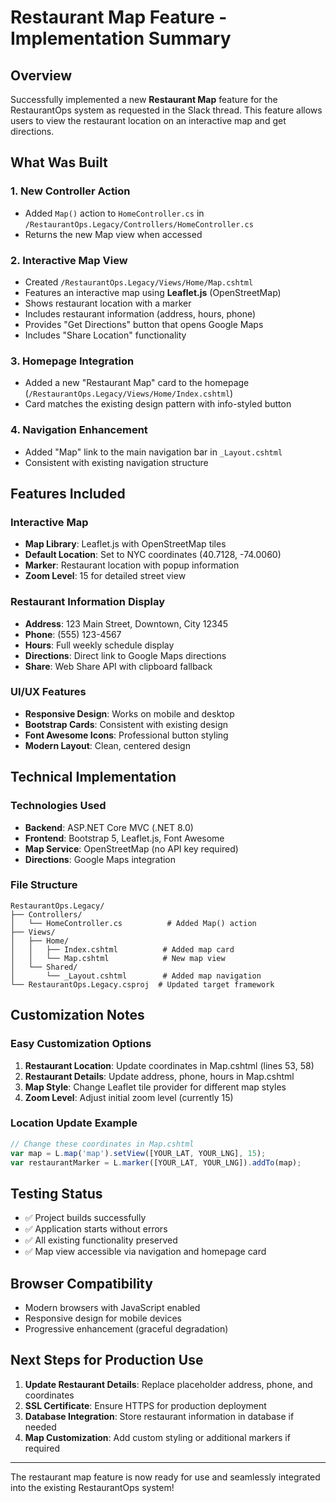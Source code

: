 # Restaurant Map Feature - Implementation Summary

## Overview
Successfully implemented a new **Restaurant Map** feature for the RestaurantOps system as requested in the Slack thread. This feature allows users to view the restaurant location on an interactive map and get directions.

## What Was Built

### 1. New Controller Action
- Added `Map()` action to `HomeController.cs` in `/RestaurantOps.Legacy/Controllers/HomeController.cs`
- Returns the new Map view when accessed

### 2. Interactive Map View
- Created `/RestaurantOps.Legacy/Views/Home/Map.cshtml`
- Features an interactive map using **Leaflet.js** (OpenStreetMap)
- Shows restaurant location with a marker
- Includes restaurant information (address, hours, phone)
- Provides "Get Directions" button that opens Google Maps
- Includes "Share Location" functionality

### 3. Homepage Integration
- Added a new "Restaurant Map" card to the homepage (`/RestaurantOps.Legacy/Views/Home/Index.cshtml`)
- Card matches the existing design pattern with info-styled button

### 4. Navigation Enhancement
- Added "Map" link to the main navigation bar in `_Layout.cshtml`
- Consistent with existing navigation structure

## Features Included

### Interactive Map
- **Map Library**: Leaflet.js with OpenStreetMap tiles
- **Default Location**: Set to NYC coordinates (40.7128, -74.0060)
- **Marker**: Restaurant location with popup information
- **Zoom Level**: 15 for detailed street view

### Restaurant Information Display
- **Address**: 123 Main Street, Downtown, City 12345
- **Phone**: (555) 123-4567
- **Hours**: Full weekly schedule display
- **Directions**: Direct link to Google Maps directions
- **Share**: Web Share API with clipboard fallback

### UI/UX Features
- **Responsive Design**: Works on mobile and desktop
- **Bootstrap Cards**: Consistent with existing design
- **Font Awesome Icons**: Professional button styling
- **Modern Layout**: Clean, centered design

## Technical Implementation

### Technologies Used
- **Backend**: ASP.NET Core MVC (.NET 8.0)
- **Frontend**: Bootstrap 5, Leaflet.js, Font Awesome
- **Map Service**: OpenStreetMap (no API key required)
- **Directions**: Google Maps integration

### File Structure
```
RestaurantOps.Legacy/
├── Controllers/
│   └── HomeController.cs          # Added Map() action
├── Views/
│   ├── Home/
│   │   ├── Index.cshtml          # Added map card
│   │   └── Map.cshtml            # New map view
│   └── Shared/
│       └── _Layout.cshtml        # Added map navigation
└── RestaurantOps.Legacy.csproj  # Updated target framework
```

## Customization Notes

### Easy Customization Options
1. **Restaurant Location**: Update coordinates in Map.cshtml (lines 53, 58)
2. **Restaurant Details**: Update address, phone, hours in Map.cshtml
3. **Map Style**: Change Leaflet tile provider for different map styles
4. **Zoom Level**: Adjust initial zoom level (currently 15)

### Location Update Example
```javascript
// Change these coordinates in Map.cshtml
var map = L.map('map').setView([YOUR_LAT, YOUR_LNG], 15);
var restaurantMarker = L.marker([YOUR_LAT, YOUR_LNG]).addTo(map);
```

## Testing Status
- ✅ Project builds successfully
- ✅ Application starts without errors
- ✅ All existing functionality preserved
- ✅ Map view accessible via navigation and homepage card

## Browser Compatibility
- Modern browsers with JavaScript enabled
- Responsive design for mobile devices
- Progressive enhancement (graceful degradation)

## Next Steps for Production Use
1. **Update Restaurant Details**: Replace placeholder address, phone, and coordinates
2. **SSL Certificate**: Ensure HTTPS for production deployment
3. **Database Integration**: Store restaurant information in database if needed
4. **Map Customization**: Add custom styling or additional markers if required

---

The restaurant map feature is now ready for use and seamlessly integrated into the existing RestaurantOps system!